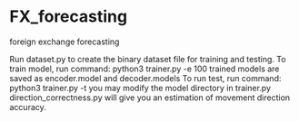 # FX_forecasting
foreign exchange forecasting

Run dataset.py to create the binary dataset file for training and testing.
To train model, run command:
python3 trainer.py -e 100
trained models are saved as encoder.model and decoder.models
To run test, run command:
python3 trainer.py -t
you may modify the model directory in trainer.py
direction_correctness.py will give you an estimation of movement direction accuracy.
